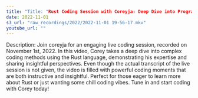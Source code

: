```yaml
---
title: "Title: "Rust Coding Session with Coreyja: Deep Dive into Programming"
date: 2022-11-01
s3_url: "raw_recordings/2022/2022-11-01 19-56-17.mkv"
youtube_url: ""
---
```


Description:
Join coreyja for an engaging live coding session, recorded on November 1st, 2022. In this video, Corey takes a deep dive into complex coding methods using the Rust language, demonstrating his expertise and sharing insightful perspectives. Even though the actual transcript of the live session is not given, the video is filled with powerful coding moments that are both instructive and insightful. Perfect for those eager to learn more about Rust or just wanting some chill coding vibes. Tune in and start coding with Corey today!
